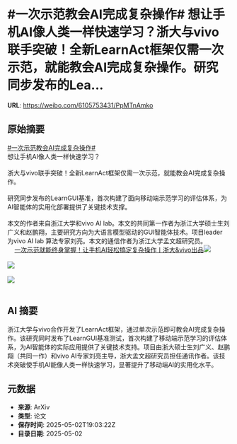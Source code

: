 # #一次示范教会AI完成复杂操作# 想让手机AI像人类一样快速学习？浙大与vivo联手突破！全新LearnAct框架仅需一次示范，就能教会AI完成复杂操作。研究同步发布的Lea...

**URL**: https://weibo.com/6105753431/PpMTnAmko

## 原始摘要

<a href="https://m.weibo.cn/search?containerid=231522type%3D1%26t%3D10%26q%3D%23%E4%B8%80%E6%AC%A1%E7%A4%BA%E8%8C%83%E6%95%99%E4%BC%9AAI%E5%AE%8C%E6%88%90%E5%A4%8D%E6%9D%82%E6%93%8D%E4%BD%9C%23&amp;extparam=%23%E4%B8%80%E6%AC%A1%E7%A4%BA%E8%8C%83%E6%95%99%E4%BC%9AAI%E5%AE%8C%E6%88%90%E5%A4%8D%E6%9D%82%E6%93%8D%E4%BD%9C%23" data-hide=""><span class="surl-text">#一次示范教会AI完成复杂操作#</span></a> <br>想让手机AI像人类一样快速学习？<br><br>浙大与vivo联手突破！全新LearnAct框架仅需一次示范，就能教会AI完成复杂操作。<br><br>研究同步发布的LearnGUI基准，首次构建了面向移动端示范学习的评估体系，为AI智能体的实用化部署提供了关键技术支撑。<br><br>本文的作者来自浙江大学和vivo AI lab。本文的共同第一作者为浙江大学硕士生刘广义和赵鹏翔，主要研究方向为大语言模型驱动的GUI智能体技术。项目leader 为vivo AI lab 算法专家刘亮。本文的通信作者为浙江大学孟文超研究员。<br><a href="https://weibo.cn/sinaurl?u=https%3A%2F%2Fmp.weixin.qq.com%2Fs%2FfjNfQkFTmbxFYAL1BpRKDg" data-hide=""><span class="url-icon"><img style="width: 1rem;height: 1rem" src="https://h5.sinaimg.cn/upload/2015/09/25/3/timeline_card_small_web_default.png" referrerpolicy="no-referrer"></span><span class="surl-text">一次示范就能终身掌握！让手机AI轻松搞定复杂操作丨浙大&amp;vivo出品</span></a><img style="" src="https://tvax2.sinaimg.cn/large/006Fd7o3gy1i0zurhwjrzj30u006oae3.jpg" referrerpolicy="no-referrer"><br><br><img style="" src="https://tvax1.sinaimg.cn/large/006Fd7o3gy1i0zurkm4xoj30u00cy782.jpg" referrerpolicy="no-referrer"><br><br><img style="" src="https://tvax2.sinaimg.cn/large/006Fd7o3gy1i0zurs4unpj30u00fa49i.jpg" referrerpolicy="no-referrer"><br><br>

## AI 摘要

浙江大学与vivo合作开发了LearnAct框架，通过单次示范即可教会AI完成复杂操作。该研究同时发布了LearnGUI基准测试，首次构建了移动端示范学习的评估体系，为AI智能体的实际应用提供了关键技术支持。项目由浙大硕士生刘广义、赵鹏翔（共同一作）和vivo AI专家刘亮主导，浙大孟文超研究员担任通讯作者。该技术突破使手机AI能像人类一样快速学习，显著提升了移动端AI的实用化水平。

## 元数据

- **来源**: ArXiv
- **类型**: 论文
- **保存时间**: 2025-05-02T19:03:22Z
- **目录日期**: 2025-05-02
